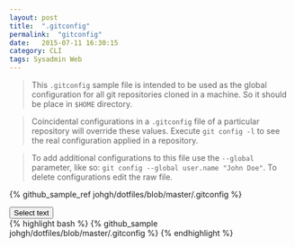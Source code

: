 ```yaml
---
layout: post
title:  ".gitconfig"
permalink:  "gitconfig"
date:   2015-07-11 16:30:15
category: CLI
tags: Sysadmin Web
---
```


> This `.gitconfig` sample file is intended to be used as the global configuration for all git repositories cloned in a machine. So it should be place in `$HOME` directory.

> Coincidental configurations in a `.gitconfig` file of a particular repository will override these values. Execute `git config -l` to see the real configuration applied in a repository.

> To add additional configurations to this file use the `--global` parameter, like so: `git config --global user.name "John Doe"`. To delete configurations edit the raw file.

<script src="{{ "/scripts/selecttext.js" | prepend: site.baseurl }}"></script>

{% github_sample_ref johgh/dotfiles/blob/master/.gitconfig %}

<div> <button class="selectButton" data-id="#selectText1" type="button">Select text </button> </div>
<div id="selectText1">
{% highlight bash %}
{% github_sample johgh/dotfiles/blob/master/.gitconfig %}
{% endhighlight %}
</div>


